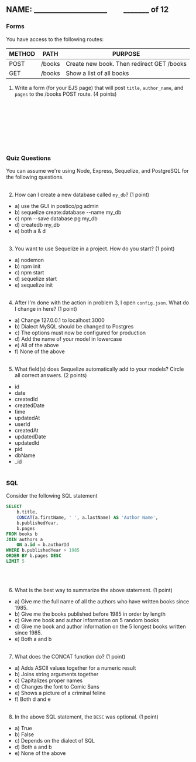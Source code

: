 ## NAME: ____________________ &nbsp; &nbsp; &nbsp; &nbsp; _______ of 12

### Forms

You have access to the following routes:

| METHOD | PATH | PURPOSE |
| ------ | ---------------| --------------------------------- |
| POST | /books | Create new book. Then redirect GET /books |
| GET | /books | Show a list of all books |


1. Write a form (for your EJS page) that will post `title`, `author_name`, and `pages` to the /books POST route. (4 points)

<br><br><br><br><br><br><br>



### Quiz Questions

You can assume we're using Node, Express, Sequelize, and PostgreSQL for the following questions.
<br><br>

2. How can I create a new database called `my_db`? (1 point)

* a) use the GUI in postico/pg admin
* b) sequelize create:database --name my_db
* c) npm --save database pg my_db
* d) createdb my_db
* e) both a & d
<br><br>

3. You want to use Sequelize in a project. How do you start? (1 point)

* a) nodemon
* b) npm init
* c) npm start
* d) sequelize start
* e) sequelize init
<br><br>

4. After I'm done with the action in problem 3, I open `config.json`. What do I change in here? (1 point)

* a) Change 127.0.0.1 to localhost:3000
* b) Dialect MySQL should be changed to Postgres
* c) The options must now be configured for production
* d) Add the name of your model in lowercase
* e) All of the above
* f) None of the above
<br><br>

5. What field(s) does Sequelize automatically add to your models? Circle all correct answers. (2 points)

* id
* date
* createdId
* createdDate
* time
* updatedAt
* userId
* createdAt
* updatedDate
* updatedId
* pid
* dbName
* \_id 
<br><br>

### SQL

Consider the following SQL statement

```SQL
SELECT 
    b.title,
    CONCAT(a.firstName, ' ', a.lastName) AS 'Author Name',
    b.publishedYear,
    b.pages
FROM books b
JOIN authors a
    ON a.id = b.authorId
WHERE b.publishedYear > 1985
ORDER BY b.pages DESC
LIMIT 5
```
<br><br>

6. What is the best way to summarize the above statement. (1 point)

* a) Give me the full name of all the authors who have written books since 1985.
* b) Give me the books published before 1985 in order by length
* c) Give me book and author information on 5 random books
* d) Give me book and author information on the 5 longest books written since 1985.
* e) Both a and b
<br><br>

7. What does the CONCAT function do? (1 point)

* a) Adds ASCII values together for a numeric result
* b) Joins string arguments together
* c) Capitalizes proper names
* d) Changes the font to Comic Sans 
* e) Shows a picture of a criminal feline
* f) Both d and e
<br><br>

8. In the above SQL statement, the `DESC` was optional. (1 point)

* a) True
* b) False
* c) Depends on the dialect of SQL
* d) Both a and b
* e) None of the above
<br><br>
